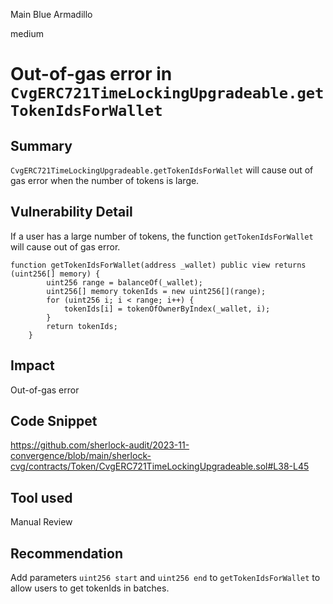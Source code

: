 Main Blue Armadillo

medium

# Out-of-gas error in `CvgERC721TimeLockingUpgradeable.getTokenIdsForWallet`

## Summary
`CvgERC721TimeLockingUpgradeable.getTokenIdsForWallet` will cause out of gas error when the number of tokens is large.

## Vulnerability Detail

If a user has a large number of tokens, the function `getTokenIdsForWallet` will cause out of gas error.
```solidity
function getTokenIdsForWallet(address _wallet) public view returns (uint256[] memory) {
        uint256 range = balanceOf(_wallet);
        uint256[] memory tokenIds = new uint256[](range);
        for (uint256 i; i < range; i++) {
            tokenIds[i] = tokenOfOwnerByIndex(_wallet, i);
        }
        return tokenIds;
    }
```

## Impact
Out-of-gas error

## Code Snippet
https://github.com/sherlock-audit/2023-11-convergence/blob/main/sherlock-cvg/contracts/Token/CvgERC721TimeLockingUpgradeable.sol#L38-L45

## Tool used

Manual Review

## Recommendation
Add parameters `uint256 start` and `uint256 end` to `getTokenIdsForWallet` to allow users to get tokenIds in batches.

